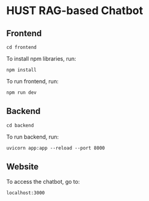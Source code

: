 # HUST RAG-based Chatbot

## Frontend
```
cd frontend
```

To install npm libraries, run:
```
npm install
```

To run frontend, run:
```
npm run dev
```

## Backend
```
cd backend
```

To run backend, run:
```
uvicorn app:app --reload --port 8000
```

## Website
To access the chatbot, go to:
```
localhost:3000
```